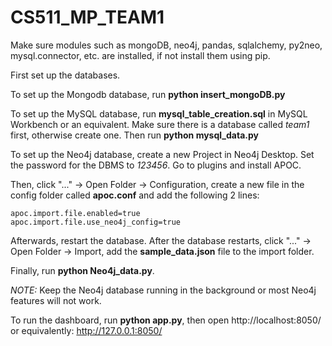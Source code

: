 # CS511_MP_TEAM1

Make sure modules such as mongoDB, neo4j, pandas, sqlalchemy, py2neo, mysql.connector, etc. are installed, if not install them using pip.

First set up the databases.

To set up the Mongodb database, run **python insert_mongoDB.py**

To set up the MySQL database, run **mysql_table_creation.sql** in MySQL Workbench or an equivalent. Make sure there is a database called *team1* first, otherwise create one. Then run **python mysql_data.py**

To set up the Neo4j database, create a new Project in Neo4j Desktop. Set the password for the DBMS to *123456*. Go to plugins and install APOC.

Then, click "..." -> Open Folder -> Configuration, create a new file in the config folder called **apoc.conf** and add the following 2 lines:
```
apoc.import.file.enabled=true
apoc.import.file.use_neo4j_config=true
```
Afterwards, restart the database. After the database restarts, click "..." -> Open Folder -> Import, add the **sample_data.json** file to the import folder.

Finally, run **python Neo4j_data.py**.

*NOTE:* Keep the Neo4j database running in the background or most Neo4j features will not work.

To run the dashboard, run **python app.py**, then open http://localhost:8050/ or equivalently: http://127.0.0.1:8050/
